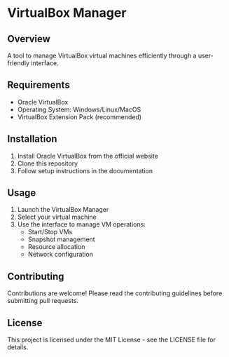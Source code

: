 # VirtualBox Manager

## Overview
A tool to manage VirtualBox virtual machines efficiently through a user-friendly interface.

## Requirements
- Oracle VirtualBox
- Operating System: Windows/Linux/MacOS
- VirtualBox Extension Pack (recommended)

## Installation
1. Install Oracle VirtualBox from the official website
2. Clone this repository
3. Follow setup instructions in the documentation

## Usage
1. Launch the VirtualBox Manager
2. Select your virtual machine
3. Use the interface to manage VM operations:
   - Start/Stop VMs
   - Snapshot management
   - Resource allocation
   - Network configuration

## Contributing
Contributions are welcome! Please read the contributing guidelines before submitting pull requests.

## License
This project is licensed under the MIT License - see the LICENSE file for details.
